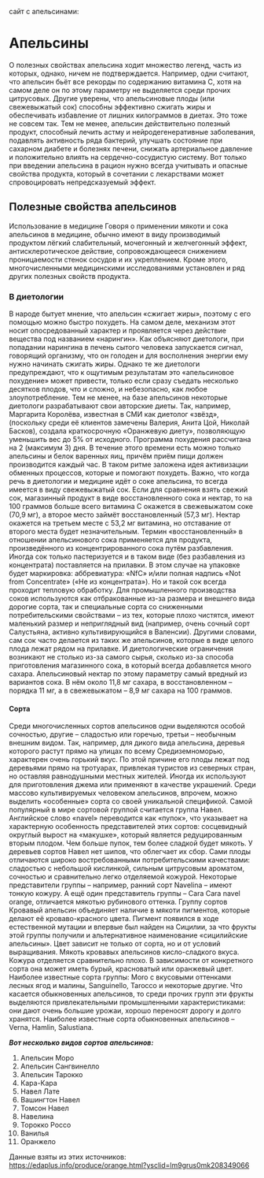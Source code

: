 сайт с апельсинами:
<!doctype html>
<head>
    <meta charset="utf-8">
    <title>apelsin</title>
    <link rel="stylesheet" href="style.css">
    <link rel="shortcut icon" href="icons8-апельсин-48.png" type="image/x-icon">
</head>
<body>

<h1>Апельсины</h1>
<p>О полезных свойствах апельсина ходит множество легенд, часть из которых, однако, ничем не подтверждается. Например, одни считают, что апельсин бьёт все рекорды по содержанию витамина С, хотя на самом деле он по этому параметру не выделяется среди прочих цитрусовых. Другие уверены, что апельсиновые плоды (или свежевыжатый сок) способны эффективно сжигать жиры и обеспечивать избавление от лишних килограммов в диетах. Это тоже не совсем так. Тем не менее, апельсин действительно полезный продукт, способный лечить астму и нейродегенеративные заболевания, подавлять активность ряда бактерий, улучшать состояние при сахарном диабете и болезнях печени, снижать артериальное давление и положительно влиять на сердечно-сосудистую систему. Вот только при введении апельсина в рацион нужно всегда учитывать и опасные свойства продукта, который в сочетании с лекарствами может спровоцировать непредсказуемый эффект.</p>
<h2>Полезные свойства апельсинов</h2>
<p>Использование в медицине Говоря о применении мякоти и сока апельсинов в медицине, обычно имеют в виду производимый продуктом лёгкий слабительный, мочегонный и желчегонный эффект, антисклеротическое действие, сопровождающееся снижением проницаемости стенок сосудов и их укреплением. Кроме этого, многочисленными медицинскими исследованиями установлен и ряд других полезных свойств продукта.</p>
<h3>В диетологии</h3>
<p>В народе бытует мнение, что апельсин «сжигает жиры», поэтому с его помощью можно быстро похудеть. На самом деле, механизм этот носит опосредованный характер и проявляется через действие вещества под названием «нарингин». Как объясняют диетологи, при попадании нарингина в печень сытого человека запускается сигнал, говорящий организму, что он голоден и для восполнения энергии ему нужно начинать сжигать жиры. Однако те же диетологи предупреждают, что к ощутимым результатам это «апельсиновое похудение» может привести, только если сразу съедать несколько десятков плодов, что и сложно, и небезопасно, как любое злоупотребление. Тем не менее, на базе апельсинов некоторые диетологи разрабатывают свои авторские диеты. Так, например, Маргарита Королёва, известная в СМИ как диетолог «звёзд», (поскольку среди её клиентов замечены Валерия, Анита Цой, Николай Басков), создала краткосрочную «Оранжевую диету», позволяющую уменьшить вес до 5% от исходного. Программа похудения рассчитана на 2 (максимум 3) дня. В течение этого времени есть можно только апельсины и белок варенных яиц, причём приём пищи должен производится каждый час. В таком ритме заложена идея активизации обменных процессов, которые и помогают похудеть. Важно, что когда речь в диетологии и медицине идёт о соке апельсина, то всегда имеется в виду свежевыжатый сок. Если для сравнения взять свежий сок, магазинный продукт в виде восстановленного сока и нектар, то на 100 граммов больше всего витамина С окажется в свежевыжатом соке (70,9 мг), а второе место займёт восстановленный (57,3 мг). Нектар окажется на третьем месте с 53,2 мг витамина, но отставание от второго места будет незначительным. Термин «восстановленный» в отношении апельсинового сока применяется для продукта, произведённого из концентрированного сока путём разбавления. Иногда сок только пастеризуется и в таком виде (без разбавления из концентрата) поставляется на прилавки. В этом случае на упаковке будет маркировка: аббревиатура: «NfC» и/или полная надпись «Not from Concentrate» («Не из концентрата»). Но и такой сок всегда проходит тепловую обработку. Для промышленного производства соков используются как отбракованные из-за размера и внешнего вида дорогие сорта, так и специальные сорта со сниженными потребительскими свойствами – из тех, которые плохо чистятся, имеют маленький размер и неприглядный вид (например, очень сочный сорт Салустьяна, активно культивирующийся в Валенсии). Другими словами, сам сок часто делается из таких же апельсинов, которые в виде целого плода лежат рядом на прилавке. И диетологические ограничения возникают не столько из-за самого сырья, сколько из-за способа приготовления магазинного сока, в который всегда добавляется много сахара. Апельсиновый нектар по этому параметру самый вредный из вариантов сока. В нём около 11,8 мг сахара, в восстановленном – порядка 11 мг, а в свежевыжатом – 8,9 мг сахара на 100 граммов.</p>
<h4>Сорта</h4>
<p>Среди многочисленных сортов апельсинов одни выделяются особой сочностью, другие – сладостью или горечью, третьи – необычным внешним видом. Так, например, для дикого вида апельсина, деревья которого растут прямо на улицах по всему Средиземноморью, характерен очень горький вкус. По этой причине его плоды лежат под деревьями прямо на тротуарах, привлекая туристов из северных стран, но оставляя равнодушными местных жителей. Иногда их используют для приготовления джема или применяют в качестве украшений. Среди массово культивируемых человеком апельсинов, впрочем, можно выделить «особенные» сорта со своей уникальной спецификой. Самой популярный в мире сортовой группой считается группа Навел. Английское слово «navel» переводится как «пупок», что указывает на характерную особенность представителей этих сортов: сосцевидный округлый вырост на «макушке», который является редуцированным вторым плодом. Чем больше пупок, тем более сладкой будет мякоть. У деревьев сортов Навел нет шипов, что облегчает их сбор. Сами плоды отличаются широко востребованными потребительскими качествами: сладостью с небольшой кислинкой, сильным цитрусовым ароматом, сочностью и сравнительно легко отделяемой кожурой. Некоторые представители группы – например, ранний сорт Navelina – имеют тонкую кожуру. А ещё один представитель группы – Cara Cara navel orange, отличается мякотью рубинового оттенка. Группу сортов Кровавый апельсин объединяет наличие в мякоти пигментов, которые делают её кроваво-красного цвета. Пигмент появился в ходе естественной мутации и впервые был найден на Сицилии, за что фрукты этой группы получили и альтернативное наименование «сицилийские апельсины». Цвет зависит не только от сорта, но и от условий выращивания. Мякоть кровавых апельсинов кисло-сладкого вкуса. Кожура отделяется сравнительно плохо. В зависимости от конкретного сорта она может иметь бурый, красноватый или оранжевый цвет. Наиболее известные сорта группы: Moro с вкусовыми оттенками лесных ягод и малины, Sanguinello, Tarocco и некоторые другие. Что касается обыкновенных апельсинов, то среди прочих групп эти фрукты выделяются привлекательными промышленными характеристиками: они дают очень большие урожаи, хорошо переносят дорогу и долго хранятся. Наиболее известные сорта обыкновенных апельсинов – Verna, Hamlin, Salustiana.</p>
<i><b><p>Вот несколько видов сортов апельсинов:</p></b></i>
<ol>
    <li>Апельсин Моро</li>
    <li>Апельсин Сангвинелло</li>
    <li>Апельсин Тарокко</li>
    <li>Кара-Кара</li>
    <li>Навел Лате</li>
    <li>Вашингтон Навел</li>
    <li>Томсон Навел</li>
    <li>Навелина</li>
    <li>Торокко Россо</li>
    <li>Ванилья</li>
    <li>Оранжело</li>
</ol>
<p>Данные взяты из этих источников:
    <a href="https://edaplus.info/produce/orange.html?ysclid=lm9grus0mk208349066"
    title="Сайт воров моего контента">https://edaplus.info/produce/orange.html?ysclid=lm9grus0mk208349066
    </a>
</p>
</body>
</html>
